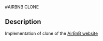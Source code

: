 #AIRBNB CLONE

## Description
Implementation of clone of the [AirBnB website](https://www.airbnb.com)

